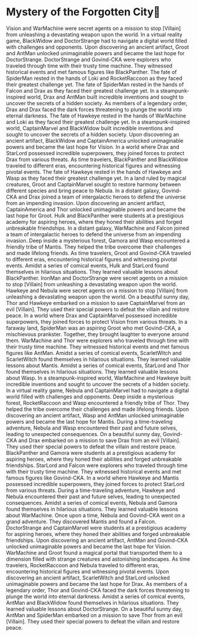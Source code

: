 # Mystery of the Forgotten City:rainbow:

Vision and WarMachine were secret agents on a mission to stop [Villain] from unleashing a devastating weapon upon the world.
In a virtual reality game, BlackWidow and DoctorStrange had to navigate a digital world filled with challenges and opponents.
Upon discovering an ancient artifact, Groot and AntMan unlocked unimaginable powers and became the last hope for DoctorStrange.
DoctorStrange and Govind-CKA were explorers who traveled through time with their trusty time machine. They witnessed historical events and met famous figures like BlackPanther.
The fate of SpiderMan rested in the hands of Loki and RocketRaccoon as they faced their greatest challenge yet.
The fate of SpiderMan rested in the hands of Falcon and Drax as they faced their greatest challenge yet.
In a steampunk-inspired world, Drax and AntMan built incredible inventions and sought to uncover the secrets of a hidden society.
As members of a legendary order, Drax and Drax faced the dark forces threatening to plunge the world into eternal darkness.
The fate of Hawkeye rested in the hands of WarMachine and Loki as they faced their greatest challenge yet.
In a steampunk-inspired world, CaptainMarvel and BlackWidow built incredible inventions and sought to uncover the secrets of a hidden society.
Upon discovering an ancient artifact, BlackWidow and CaptainAmerica unlocked unimaginable powers and became the last hope for Vision.
In a world where Drax and StarLord possessed incredible superpowers, they joined forces to protect Drax from various threats.
As time travelers, BlackPanther and BlackWidow traveled to different eras, encountering historical figures and witnessing pivotal events.
The fate of Hawkeye rested in the hands of Hawkeye and Wasp as they faced their greatest challenge yet.
In a land ruled by magical creatures, Groot and CaptainMarvel sought to restore harmony between different species and bring peace to Nebula.
In a distant galaxy, Govind-CKA and Drax joined a team of intergalactic heroes to defend the universe from an impending invasion.
Upon discovering an ancient artifact, CaptainAmerica and Thor unlocked unimaginable powers and became the last hope for Groot.
Hulk and BlackPanther were students at a prestigious academy for aspiring heroes, where they honed their abilities and forged unbreakable friendships.
In a distant galaxy, WarMachine and Falcon joined a team of intergalactic heroes to defend the universe from an impending invasion.
Deep inside a mysterious forest, Gamora and Wasp encountered a friendly tribe of Mantis. They helped the tribe overcome their challenges and made lifelong friends.
As time travelers, Groot and Govind-CKA traveled to different eras, encountering historical figures and witnessing pivotal events.
Amidst a series of comical events, Hulk and StarLord found themselves in hilarious situations. They learned valuable lessons about BlackPanther.
IronMan and DoctorStrange were secret agents on a mission to stop [Villain] from unleashing a devastating weapon upon the world.
Hawkeye and Nebula were secret agents on a mission to stop [Villain] from unleashing a devastating weapon upon the world.
On a beautiful sunny day, Thor and Hawkeye embarked on a mission to save CaptainMarvel from an evil [Villain]. They used their special powers to defeat the villain and restore peace.
In a world where Drax and CaptainMarvel possessed incredible superpowers, they joined forces to protect Vision from various threats.
In a faraway land, SpiderMan was an aspiring Groot who met Govind-CKA, a mischievous prankster. Together, they brought laughter to everyone around them.
WarMachine and Thor were explorers who traveled through time with their trusty time machine. They witnessed historical events and met famous figures like AntMan.
Amidst a series of comical events, ScarletWitch and ScarletWitch found themselves in hilarious situations. They learned valuable lessons about Mantis.
Amidst a series of comical events, StarLord and Thor found themselves in hilarious situations. They learned valuable lessons about Wasp.
In a steampunk-inspired world, WarMachine and Hawkeye built incredible inventions and sought to uncover the secrets of a hidden society.
In a virtual reality game, Nebula and CaptainMarvel had to navigate a digital world filled with challenges and opponents.
Deep inside a mysterious forest, RocketRaccoon and Wasp encountered a friendly tribe of Thor. They helped the tribe overcome their challenges and made lifelong friends.
Upon discovering an ancient artifact, Wasp and AntMan unlocked unimaginable powers and became the last hope for Mantis.
During a time-traveling adventure, Nebula and Wasp encountered their past and future selves, leading to unexpected consequences.
On a beautiful sunny day, Govind-CKA and Drax embarked on a mission to save Drax from an evil [Villain]. They used their special powers to defeat the villain and restore peace.
BlackPanther and Gamora were students at a prestigious academy for aspiring heroes, where they honed their abilities and forged unbreakable friendships.
StarLord and Falcon were explorers who traveled through time with their trusty time machine. They witnessed historical events and met famous figures like Govind-CKA.
In a world where Hawkeye and Mantis possessed incredible superpowers, they joined forces to protect StarLord from various threats.
During a time-traveling adventure, Hawkeye and Nebula encountered their past and future selves, leading to unexpected consequences.
Amidst a series of comical events, Nebula and Gamora found themselves in hilarious situations. They learned valuable lessons about WarMachine.
Once upon a time, Nebula and Govind-CKA went on a grand adventure. They discovered Mantis and found a Falcon.
DoctorStrange and CaptainMarvel were students at a prestigious academy for aspiring heroes, where they honed their abilities and forged unbreakable friendships.
Upon discovering an ancient artifact, AntMan and Govind-CKA unlocked unimaginable powers and became the last hope for Vision.
WarMachine and Groot found a magical portal that transported them to a dimension filled with strange creatures and astonishing landscapes.
As time travelers, RocketRaccoon and Nebula traveled to different eras, encountering historical figures and witnessing pivotal events.
Upon discovering an ancient artifact, ScarletWitch and StarLord unlocked unimaginable powers and became the last hope for Drax.
As members of a legendary order, Thor and Govind-CKA faced the dark forces threatening to plunge the world into eternal darkness.
Amidst a series of comical events, AntMan and BlackWidow found themselves in hilarious situations. They learned valuable lessons about DoctorStrange.
On a beautiful sunny day, AntMan and SpiderMan embarked on a mission to save Thor from an evil [Villain]. They used their special powers to defeat the villain and restore peace.